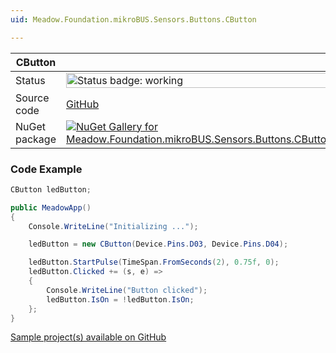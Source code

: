 ```yaml
---
uid: Meadow.Foundation.mikroBUS.Sensors.Buttons.CButton

---
```


| CButton | |
|--------|--------|
| Status | <img src="https://img.shields.io/badge/Working-brightgreen" style="width: auto; height: -webkit-fill-available;" alt="Status badge: working" /> |
| Source code | [GitHub](https://github.com/WildernessLabs/Meadow.Foundation.MikroBus/tree/main/Source/CButton) |
| NuGet package | <a href="https://www.nuget.org/packages/Meadow.Foundation.mikroBUS.Sensors.Buttons.CButton/" target="_blank"><img src="https://img.shields.io/nuget/v/Meadow.Foundation.mikroBUS.Sensors.Buttons.CButton.svg?label=Meadow.Foundation.mikroBUS.Sensors.Buttons.CButton" alt="NuGet Gallery for Meadow.Foundation.mikroBUS.Sensors.Buttons.CButton" /></a> |

### Code Example

```csharp
CButton ledButton;

public MeadowApp()
{
    Console.WriteLine("Initializing ...");

    ledButton = new CButton(Device.Pins.D03, Device.Pins.D04);

    ledButton.StartPulse(TimeSpan.FromSeconds(2), 0.75f, 0);
    ledButton.Clicked += (s, e) =>
    {
        Console.WriteLine("Button clicked");
        ledButton.IsOn = !ledButton.IsOn;
    };
}

```

[Sample project(s) available on GitHub](https://github.com/WildernessLabs/Meadow.Foundation.MikroBus/tree/main/Source/CButton/Sample/CButton_Sample)


